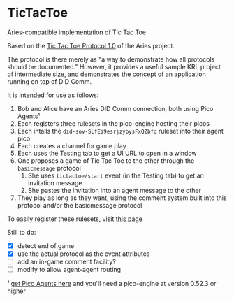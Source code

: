 # TicTacToe
Aries-compatible implementation of Tic Tac Toe

Based on the [Tic Tac Toe Protocol 1.0](https://github.com/Picolab/TicTacToe) of the Aries project.

The protocol is there merely as "a way to demonstrate how all protocols should be documented." 
However, it provides a useful sample KRL project of intermediate size, 
and demonstrates the concept of an application running on top of DID Comm.

It is intended for use as follows:

1. Bob and Alice have an Aries DID Comm connection, both using Pico Agents¹
1. Each registers three rulesets in the pico-engine hosting their picos
1. Each intalls the `did-sov-SLfEi9esrjzybysFxQZbfq` ruleset into their agent pico
1. Each creates a channel for game play
1. Each uses the Testing tab to get a UI URL to open in a window
1. One proposes a game of Tic Tac Toe to the other through the `basicmessage` protocol
    1. She uses `tictactoe/start` event (in the Testing tab) to get an invitation message
    1. She pastes the invitation into an agent message to the other
1. They play as long as they want, using the comment system built into this protocol and/or the basicmessage protocol

To easily register these rulesets, visit [this page](https://picolab.github.io/TicTacToe/rids.html)

Still to do:

- [x] detect end of game
- [x] use the actual protocol as the event attributes
- [ ] add an in-game comment facility?
- [ ] modify to allow agent-agent routing

¹ [get Pico Agents here](https://github.com/Picolab/G2S) and you'll need a pico-engine at version 0.52.3 or higher
